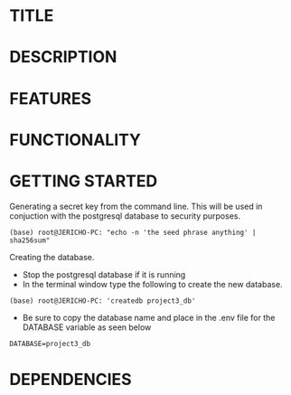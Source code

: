 # TITLE

# DESCRIPTION

# FEATURES

# FUNCTIONALITY

# GETTING STARTED

Generating a secret key from the command line. This will be used in conjuction with the postgresql database to security purposes.
~~~ 
(base) root@JERICHO-PC: "echo -n 'the seed phrase anything' | sha256sum"
~~~

Creating the database. 
- Stop the postgresql database if it is running
- In the terminal window type the following to create the new database.
~~~ 
(base) root@JERICHO-PC: 'createdb project3_db' 
~~~
- Be sure to copy the database name and place in the .env file for the DATABASE variable as seen below   
~~~
DATABASE=project3_db
~~~   

# DEPENDENCIES


